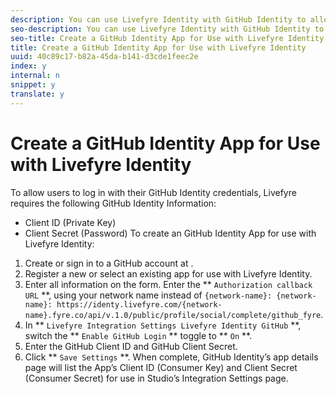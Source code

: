 ```yaml
---
description: You can use Livefyre Identity with GitHub Identity to allow users to use their GitHub logins to interact Apps on your site.
seo-description: You can use Livefyre Identity with GitHub Identity to allow users to use their GitHub logins to interact Apps on your site.
seo-title: Create a GitHub Identity App for Use with Livefyre Identity
title: Create a GitHub Identity App for Use with Livefyre Identity
uuid: 40c89c17-b82a-45da-b141-d3cde1feec2e
index: y
internal: n
snippet: y
translate: y
---
```


# Create a GitHub Identity App for Use with Livefyre Identity

To allow users to log in with their GitHub Identity credentials, Livefyre requires the following GitHub Identity Information:

* Client ID (Private Key)
* Client Secret (Password)
To create an GitHub Identity App for use with Livefyre Identity:

1. Create or sign in to a GitHub account at [](https://github.com/settings/developers).
1. Register a new or select an existing app for use with Livefyre Identity.
1. Enter all information on the form. Enter the ** `Authorization callback URL` **, using your network name instead of `{network-name}: {network-name}: https://identy.livefyre.com/{network-name}.fyre.co/api/v.1.0/public/profile/social/complete/github_fyre`.
1. In ** `Livefyre Integration Settings Livefyre Identity GitHub` **, switch the ** `Enable GitHub Login` ** toggle to ** `On` **.
1. Enter the GitHub Client ID and GitHub Client Secret.
1. Click ** `Save Settings` **.
When complete, GitHub Identity’s app details page will list the App’s Client ID (Consumer Key) and Client Secret (Consumer Secret) for use in Studio’s Integration Settings page.
